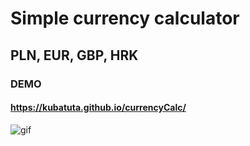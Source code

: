 # Simple currency calculator
## PLN, EUR, GBP, HRK
### DEMO
#### https://kubatuta.github.io/currencyCalc/

![gif](https://github.com/KubaTuta/currencyCalc/blob/main/img/calc.gif?raw=true)
